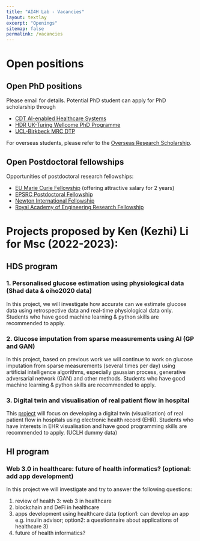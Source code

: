 ```yaml
---
title: "AI4H Lab - Vacancies"
layout: textlay
excerpt: "Openings"
sitemap: false
permalink: /vacancies
---
```


# Open positions

<!--**Note: We currently don't have funding for additional PhD and postdoc positions. We can only welcome you if you have a fellowship. I'd be happy to support you after you apply to our group. Take a look at the [veni fellowship](https://www.nwo.nl/en/calls/nwo-talent-programme-veni-science-domain) or the Marie Curie fellowship (currently closed, next deadline probably Fall 2021, [here is last years call]({{ site.baseurl }}/downloads/h2020-wp1820-msca_en.pdf)).**-->


<!--

We are always looking for new group members with passion, talent, and grit!

You will have the chance to work on the grand challenges of condensed matter physics, often at the interface of instrumental design and new physics. You will be involved in determining the important and interesting questions, creating and improving instrumental setups, performing measurements, and making discoveries.

### Past open positions

You find the past job openings here:
[Opening 1]({{ site.baseurl }}/downloads/GeneralPostdoc_2019_v01.pdf),
[Opening 2]({{ site.baseurl }}/downloads/PPMS_PhD_2019_v01.pdf),
[Opening 3]({{ site.baseurl }}/downloads/PD.pdf),
[Opening 4]({{ site.baseurl }}/downloads/PHD1.pdf), 
[Opening 5]({{ site.baseurl }}/downloads/PHD2.pdf).

### Applications for PhD and Postdoc positions
If you are interested in working with us as a PhD student or postdoc, please send me an [email](mailto:milan.allan@gmail.com). State briefly why you are interested and attach a CV, including information about the grades you had as an undergraduate. No need for a separate cover letter or certificates. **Important**: please insert _"Application PhD"_ or _"Application Postdoc"_ in the subject line. If you are applying to a specific advertisement, note this in your email.


### Master projects for Leiden University students
If you are a Master student at Leiden University looking for a Master project, contact me (or any group member) per email or stop by my office.

### Bsc / Master students from elsewhere
If you are interested in pursuing a Master degree at Leiden University, see [mastersinleiden.nl](http://www.mastersinleiden.nl/programmes/physics/en/introduction). Sometimes, we take master students or summer interns if we get exceptional applicants (this usually means very good grades and a personal recommendation).


<figure>
<img src="{{ site.remote_url }}{{ site.baseurl }}/images/picpic/Gallery/DSC_0696.jpg" width="95%">
</figure>

-->
## Open PhD positions
Please email for details. Potential PhD student can apply for PhD scholarship through 
- [CDT AI-enabled Healthcare Systems](https://www.ucl.ac.uk/aihealth-cdt/information-applicants)
- [HDR UK-Turing Wellcome PhD Programme](https://www.hdruk.ac.uk/careers-in-health-data-science/further-education/phd-programme/)
- [UCL-Birkbeck MRC DTP](https://www.uclbbk-mrcdtp.ac.uk/)

For overseas students, please refer to the [Overseas Research Scholarship](https://www.ucl.ac.uk/scholarships/research-excellence-scholarship). 

## Open Postdoctoral fellowships

Opportunities of postdoctoral research fellowships:
- [EU Marie Curie Fellowship](https://marie-sklodowska-curie-actions.ec.europa.eu/) (offering attractive salary for 2 years)
- [EPSRC Postdoctoral Fellowship](https://www.ukri.org/publications/post-doctoral-and-open-fellowships/)
- [Newton International Fellowship](https://royalsociety.org/grants-schemes-awards/grants/newton-international/)
- [Royal Academy of Engineering Research Fellowship](https://raeng.org.uk/programmes-and-prizes/programmes/uk-grants-and-prizes/support-for-research/research-fellowships)


# Projects proposed by Ken (Kezhi) Li for Msc (2022-2023):

## HDS program

### 1. Personalised glucose estimation using physiological data (Shad data & oiho2020 data)
In this project, we will investigate how accurate can we estimate glucose data using retrospective data and real-time physiological data only. Students who have good machine learning & python skills are recommended to apply.

### 2. Glucose imputation from sparse measurements using AI (GP and GAN)
In this project, based on previous work we will continue to work on glucose imputation from sparse measurements (several times per day) using artificial intelligence algorithms, especially gaussian process, generative adversarial network (GAN) and other methods. Students who have good machine learning & python skills are recommended to apply.

### 3. Digital twin and visualisation of real patient flow in hospital
This [project](https://github.com/CorsixTH/CorsixTH) will focus on developing a digital twin (visualisation) of real patient flow in hospitals using electronic health record (EHR).
Students who have interests in EHR visualisation and have good programming skills are recommended to apply. (UCLH dummy data)

## HI program
### Web 3.0 in healthcare: future of health informatics?  (optional: add app development) 
In this project we will investigate and try to answer the following questions:
1. review of health 3: web 3 in healthcare
2. blockchain and DeFi in healthcare
3. apps development using healthcare data (option1: can develop an app e.g. insulin advisor; option2: a questionnaire about applications of healthcare 3) 
4. future of health informatics?

